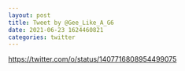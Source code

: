 ```yaml
--- 
layout: post 
title: Tweet by @Gee_Like_A_G6 
date: 2021-06-23 1624460821 
categories: twitter 
--- 
```

https://twitter.com/o/status/1407716808954499075